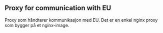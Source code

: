 ## Proxy for communication with EU

Proxy som håndterer kommunikasjon med EU. Det er en enkel nginx proxy som bygger på et nginx-image.

